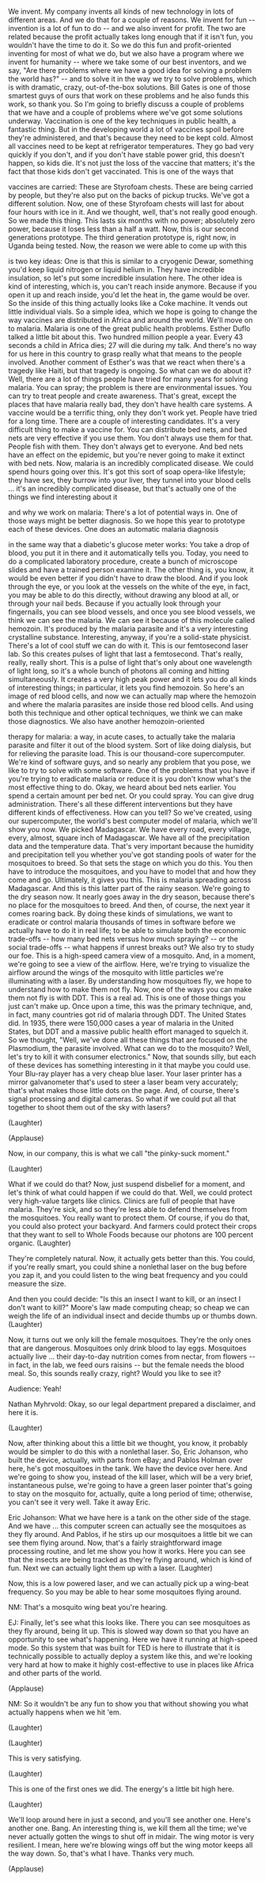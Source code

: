 
We invent.
My company invents
all kinds of new technology
in lots of different areas.
And we do that for a couple of reasons.
We invent for fun --
invention is a lot of fun to do --
and we also invent for profit.
The two are related because
the profit actually takes long enough that if it isn&#39;t fun,
you wouldn&#39;t have the time to do it.
So we do this
fun and profit-oriented inventing
for most of what we do,
but we also have a program where we invent for humanity --
where we take some of our best inventors,
and we say, &quot;Are there problems
where we have a good idea for solving a problem the world has?&quot; --
and to solve it in the way we try to solve problems,
which is with dramatic, crazy,
out-of-the-box solutions.
Bill Gates is one of those smartest guys of ours
that work on these problems
and he also funds this work, so thank you.
So I&#39;m going to briefly discuss
a couple of problems that we have
and a couple of problems where
we&#39;ve got some solutions underway.
Vaccination is one of the
key techniques in public health,
a fantastic thing.
But in the developing world a lot of vaccines
spoil before they&#39;re administered,
and that&#39;s because they need to be kept cold.
Almost all vaccines need to be kept at refrigerator temperatures.
They go bad very quickly if you don&#39;t,
and if you don&#39;t have stable power grid, this doesn&#39;t happen,
so kids die.
It&#39;s not just the loss of the vaccine that matters;
it&#39;s the fact that those kids don&#39;t get vaccinated.
This is one of the ways that

vaccines are carried:
These are Styrofoam chests. These are being carried by people,
but they&#39;re also put on the backs of pickup trucks.
We&#39;ve got a different solution.
Now, one of these Styrofoam chests
will last for about four hours with ice in it.
And we thought, well, that&#39;s not really good enough.
So we made this thing.
This lasts six months with no power;
absolutely zero power,
because it loses less
than a half a watt.
Now, this is our second generations prototype.
The third generation prototype is, right now,
in Uganda being tested.
Now, the reason we were able to come up with this

is two key ideas:
One is that this is similar to a cryogenic Dewar,
something you&#39;d keep liquid nitrogen or liquid helium in.
They have incredible insulation,
so let&#39;s put some incredible insulation here.
The other idea is kind of interesting,
which is, you can&#39;t reach inside anymore.
Because if you open it up and reach inside,
you&#39;d let the heat in, the game would be over.
So the inside of this thing actually looks like a Coke machine.
It vends out little individual vials.
So a simple idea,
which we hope is going to change the way vaccines are distributed
in Africa and around the world.
We&#39;ll move on to malaria.
Malaria is one of the great public health problems.
Esther Duflo talked a little bit about this.
Two hundred million people a year.
Every 43 seconds a child in Africa dies;
27 will die during my talk.
And there&#39;s no way for us here in this country
to grasp really what that means to the people involved.
Another comment of Esther&#39;s
was that we react when there&#39;s
a tragedy like Haiti,
but that tragedy is ongoing.
So what can we do about it?
Well, there are a lot of things people have tried
for many years for solving malaria.
You can spray; the problem is there are environmental issues.
You can try to treat people and create awareness.
That&#39;s great, except the places that have malaria really bad,
they don&#39;t have health care systems.
A vaccine would be a terrific thing,
only they don&#39;t work yet.
People have tried for a long time. There are a couple of interesting candidates.
It&#39;s a very difficult thing to make a vaccine for.
You can distribute bed nets,
and bed nets are very effective if you use them.
You don&#39;t always use them for that. People fish with them.
They don&#39;t always get to everyone.
And bed nets
have an effect on the epidemic,
but you&#39;re never going to make it extinct with bed nets.
Now, malaria is
an incredibly complicated disease.
We could spend hours going over this.
It&#39;s got this sort of soap opera-like lifestyle;
they have sex, they burrow into your liver,
they tunnel into your blood cells ...
it&#39;s an incredibly complicated disease,
but that&#39;s actually one of the things we find interesting about it

and why we work on malaria:
There&#39;s a lot of potential ways in.
One of those ways might be better diagnosis.
So we hope this year
to prototype each of these devices.
One does an automatic malaria diagnosis

in the same way that a diabetic&#39;s glucose meter works:
You take a drop of blood,
you put it in there and it automatically tells you.
Today, you need to do a complicated laboratory procedure,
create a bunch of microscope slides
and have a trained person examine it.
The other thing is, you know,
it would be even better if you didn&#39;t have to draw the blood.
And if you look through the eye,
or you look at the vessels on the white of the eye,
in fact, you may be able to do this
directly, without drawing any blood at all,
or through your nail beds.
Because if you actually look through your fingernails, you can see blood vessels,
and once you see blood vessels, we think we can see the malaria.
We can see it because of this molecule
called hemozoin.
It&#39;s produced by the malaria parasite
and it&#39;s a very interesting crystalline substance.
Interesting, anyway, if you&#39;re a solid-state physicist.
There&#39;s a lot of cool stuff we can do with it.
This is our femtosecond laser lab.
So this creates pulses of light
that last a femtosecond.
That&#39;s really, really, really short.
This is a pulse of light that&#39;s
only about one wavelength of light long,
so it&#39;s a whole bunch of photons
all coming and hitting simultaneously.
It creates a very high peak power
and it lets you do all kinds of interesting things;
in particular, it lets you find hemozoin.
So here&#39;s an image of red blood cells,
and now we can actually map
where the hemozoin and where the malaria parasites are
inside those red blood cells.
And using both this technique
and other optical techniques,
we think we can make those diagnostics.
We also have another hemozoin-oriented

therapy for malaria:
a way, in acute cases, to actually
take the malaria parasite and filter it out of the blood system.
Sort of like doing dialysis,
but for relieving the parasite load.
This is our thousand-core supercomputer.
We&#39;re kind of software guys,
and so nearly any problem that you pose,
we like to try to solve with some software.
One of the problems that you have if you&#39;re trying to eradicate malaria
or reduce it
is you don&#39;t know what&#39;s the most effective thing to do.
Okay, we heard about bed nets earlier.
You spend a certain amount per bed net.
Or you could spray.
You can give drug administration.
There&#39;s all these different interventions
but they have different kinds of effectiveness.
How can you tell?
So we&#39;ve created, using our supercomputer,
the world&#39;s best computer model of malaria,
which we&#39;ll show you now.
We picked Madagascar.
We have every road,
every village,
every, almost, square inch of Madagascar.
We have all of the precipitation data
and the temperature data.
That&#39;s very important because the humidity and precipitation
tell you whether you&#39;ve got
standing pools of water for the mosquitoes to breed.
So that sets the stage on which you do this.
You then have to introduce the mosquitoes,
and you have to model that
and how they come and go.
Ultimately, it gives you this.
This is malaria spreading
across Madagascar.
And this is this latter part of the rainy season.
We&#39;re going to the dry season now.
It nearly goes away in the dry season,
because there&#39;s no place for the mosquitoes to breed.
And then, of course, the next year it comes roaring back.
By doing these kinds of simulations,
we want to eradicate or control malaria
thousands of times in software
before we actually have to do it in real life;
to be able to simulate both the economic trade-offs --
how many bed nets versus how much spraying? --
or the social trade-offs --
what happens if unrest breaks out?
We also try to study our foe.
This is a high-speed camera view
of a mosquito.
And, in a moment,
we&#39;re going to see a view of the airflow.
Here, we&#39;re trying to visualize the airflow
around the wings of the mosquito
with little particles we&#39;re illuminating with a laser.
By understanding how mosquitoes fly,
we hope to understand how to make them not fly.
Now, one of the ways you can make them not fly
is with DDT.
This is a real ad.
This is one of those things you just can&#39;t make up.
Once upon a time, this was the primary technique,
and, in fact, many countries got rid of malaria through DDT.
The United States did.
In 1935, there were 150,000 cases a year
of malaria in the United States,
but DDT and a massive public health effort
managed to squelch it.
So we thought,
&quot;Well, we&#39;ve done all these things that are focused on the Plasmodium,
the parasite involved.
What can we do to the mosquito?
Well, let&#39;s try to kill it with consumer electronics.&quot;
Now, that sounds silly,
but each of these devices
has something interesting in it that maybe you could use.
Your Blu-ray player has
a very cheap blue laser.
Your laser printer has a mirror galvanometer
that&#39;s used to steer a laser beam very accurately;
that&#39;s what makes those little dots on the page.
And, of course, there&#39;s signal processing
and digital cameras.
So what if we could put all that together
to shoot them out of the sky with lasers?

(Laughter)


(Applause)

Now, in our company, this is what we call
&quot;the pinky-suck moment.&quot;

(Laughter)

What if we could do that?
Now, just suspend disbelief for a moment,
and let&#39;s think of what could happen
if we could do that.
Well, we could protect very high-value targets like clinics.
Clinics are full of people that have malaria.
They&#39;re sick, and so they&#39;re less able to defend themselves from the mosquitoes.
You really want to protect them.
Of course, if you do that,
you could also protect your backyard.
And farmers could protect their crops
that they want to sell to Whole Foods
because our photons
are 100 percent organic. 
(Laughter)

They&#39;re completely natural.
Now, it actually gets better than this.
You could, if you&#39;re really smart,
you could shine a nonlethal laser on the bug
before you zap it,
and you could listen to the wing beat frequency
and you could measure the size.

And then you could decide:
&quot;Is this an insect I want to kill,
or an insect I don&#39;t want to kill?&quot;
Moore&#39;s law made computing cheap;
so cheap we can weigh
the life of an individual insect
and decide thumbs up
or thumbs down. 
(Laughter)

Now, it turns out we only kill the female mosquitoes.
They&#39;re the only ones that are dangerous.
Mosquitoes only drink blood
to lay eggs.
Mosquitoes actually live ... their day-to-day nutrition
comes from nectar, from flowers --
in fact, in the lab, we feed ours raisins --
but the female needs the blood meal.
So, this sounds really crazy, right?
Would you like to see it?

Audience: Yeah!

Nathan Myhrvold: Okay, so our legal department prepared a disclaimer,
and here it is.

(Laughter)

Now, after thinking about this a little bit
we thought, you know, it probably would be simpler
to do this with a nonlethal laser.
So, Eric Johanson, who built the device,
actually, with parts from eBay;
and Pablos Holman over here,
he&#39;s got mosquitoes in the tank.
We have the device over here.
And we&#39;re going to show you,
instead of the kill laser,
which will be a very brief, instantaneous pulse,
we&#39;re going to have a green laser pointer
that&#39;s going to stay on the mosquito for, actually, quite a long period of time;
otherwise, you can&#39;t see it very well.
Take it away Eric.

Eric Johanson: What we have here
is a tank on the other side of the stage.
And we have ... this computer screen
can actually see the mosquitoes as they fly around.
And Pablos, if he stirs up our mosquitoes a little bit
we can see them flying around.
Now, that&#39;s a fairly straightforward image processing routine,
and let me show you how it works.
Here you can see that the insects are being tracked
as they&#39;re flying around,
which is kind of fun.
Next we can actually light them up with a laser. 
(Laughter)

Now, this is a low powered laser,
and we can actually pick up a wing-beat frequency.
So you may be able to hear some mosquitoes flying around.

NM: That&#39;s a mosquito wing beat you&#39;re hearing.

EJ: Finally, let&#39;s see what this looks like.
There you can see mosquitoes as they fly around, being lit up.
This is slowed way down
so that you have an opportunity to see what&#39;s happening.
Here we have it running at high-speed mode.
So this system that was built for TED is here to illustrate
that it is technically possible to actually deploy a system like this,
and we&#39;re looking very hard at how to make it
highly cost-effective to use in places like Africa and other parts of the world.

(Applause)


NM: So it wouldn&#39;t be any fun to show you that
without showing you what actually happens when we hit &#39;em.

(Laughter)


(Laughter)

This is very satisfying.

(Laughter)

This is one of the first ones we did.
The energy&#39;s a little bit high here.

(Laughter)

We&#39;ll loop around here in just a second, and you&#39;ll see another one.
Here&#39;s another one. Bang.
An interesting thing is, we kill them all the time;
we&#39;ve never actually gotten the wings to shut off in midair.
The wing motor is very resilient.
I mean, here we&#39;re blowing wings off
but the wing motor keeps all the way down.
So, that&#39;s what I have. Thanks very much.

(Applause)

